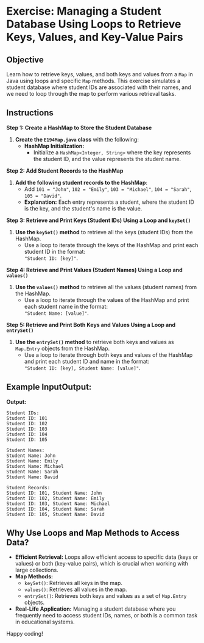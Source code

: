 # Exercise: Managing a Student Database Using Loops to Retrieve Keys, Values, and Key-Value Pairs

## Objective
Learn how to retrieve keys, values, and both keys and values from a `Map` in Java using loops and specific `Map` methods. This exercise simulates a student database where student IDs are associated with their names, and we need to loop through the map to perform various retrieval tasks.

## Instructions

**Step 1: Create a HashMap to Store the Student Database**

1. **Create the `E194Map.java` class** with the following:
    - **HashMap Initialization:**
        - Initialize a `HashMap<Integer, String>` where the key represents the student ID, and the value represents the student name.


**Step 2: Add Student Records to the HashMap**

1. **Add the following student records to the HashMap**:
    - Add `101 = "John"`, `102 = "Emily"`, `103 = "Michael"`, `104 = "Sarah"`, `105 = "David"`.
    - **Explanation:** Each entry represents a student, where the student ID is the key, and the student's name is the value.

**Step 3: Retrieve and Print Keys (Student IDs) Using a Loop and `keySet()`**

1. **Use the `keySet()` method** to retrieve all the keys (student IDs) from the HashMap.
    - Use a loop to iterate through the keys of the HashMap and print each student ID in the format:  
      `"Student ID: [key]"`.


**Step 4: Retrieve and Print Values (Student Names) Using a Loop and `values()`**

1. **Use the `values()` method** to retrieve all the values (student names) from the HashMap.
    - Use a loop to iterate through the values of the HashMap and print each student name in the format:  
      `"Student Name: [value]"`.


**Step 5: Retrieve and Print Both Keys and Values Using a Loop and `entrySet()`**

1. **Use the `entrySet()` method** to retrieve both keys and values as `Map.Entry` objects from the HashMap.
    - Use a loop to iterate through both keys and values of the HashMap and print each student ID and name in the format:  
      `"Student ID: [key], Student Name: [value]"`.

## Example InputOutput:

**Output:**

```plaintext
Student IDs:
Student ID: 101
Student ID: 102
Student ID: 103
Student ID: 104
Student ID: 105

Student Names:
Student Name: John
Student Name: Emily
Student Name: Michael
Student Name: Sarah
Student Name: David

Student Records:
Student ID: 101, Student Name: John
Student ID: 102, Student Name: Emily
Student ID: 103, Student Name: Michael
Student ID: 104, Student Name: Sarah
Student ID: 105, Student Name: David
```

## Why Use Loops and Map Methods to Access Data?

- **Efficient Retrieval:** Loops allow efficient access to specific data (keys or values) or both (key-value pairs), which is crucial when working with large collections.
- **Map Methods:**
    - `keySet()`: Retrieves all keys in the map.
    - `values()`: Retrieves all values in the map.
    - `entrySet()`: Retrieves both keys and values as a set of `Map.Entry` objects.
- **Real-Life Application:** Managing a student database where you frequently need to access student IDs, names, or both is a common task in educational systems.

Happy coding!